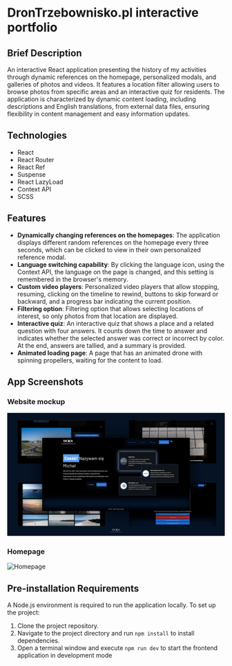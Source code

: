 # DronTrzebownisko.pl interactive portfolio

## Brief Description

An interactive React application presenting the history of my activities through dynamic references on the homepage, personalized modals, and galleries of photos and videos. It features a location filter allowing users to browse photos from specific areas and an interactive quiz for residents. The application is characterized by dynamic content loading, including descriptions and English translations, from external data files, ensuring flexibility in content management and easy information updates.

## Technologies

- React
- React Router
- React Ref
- Suspense
- React LazyLoad
- Context API
- SCSS

## Features

- **Dynamically changing references on the homepages**: The application displays different random references on the homepage every three seconds, which can be clicked to view in their own personalized reference modal.
- **Language switching capability**: By clicking the language icon, using the Context API, the language on the page is changed, and this setting is remembered in the browser's memory.
- **Custom video players**: Personalized video players that allow stopping, resuming, clicking on the timeline to rewind, buttons to skip forward or backward, and a progress bar indicating the current position.
- **Filtering option**: Filtering option that allows selecting locations of interest, so only photos from that location are displayed.
- **Interactive quiz**: An interactive quiz that shows a place and a related question with four answers. It counts down the time to answer and indicates whether the selected answer was correct or incorrect by color. At the end, answers are tallied, and a summary is provided.
- **Animated loading page**: A page that has an animated drone with spinning propellers, waiting for the content to load.

## App Screenshots

### Website mockup

![Website mockup](docs/assets/mockup.jpg "Website mockupn")

### Homepage

![Homepage](docs/assets/6.gif "Homepage")

## Pre-installation Requirements

A Node.js environment is required to run the application locally. To set up the project:

1. Clone the project repository.
2. Navigate to the project directory and run `npm install` to install dependencies.
3. Open a terminal window and execute `npm run dev` to start the frontend application in development mode
